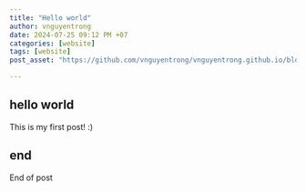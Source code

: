 ```yaml
---
title: "Hello world"
author: vnguyentrong
date: 2024-07-25 09:12 PM +07
categories: [website]
tags: [website]
post_asset: "https://github.com/vnguyentrong/vnguyentrong.github.io/blob/icode_master/_posts/assets/2024-07-25-hello-world-post"

---
```


## hello world

This is my first post! :)

## end

End of post
